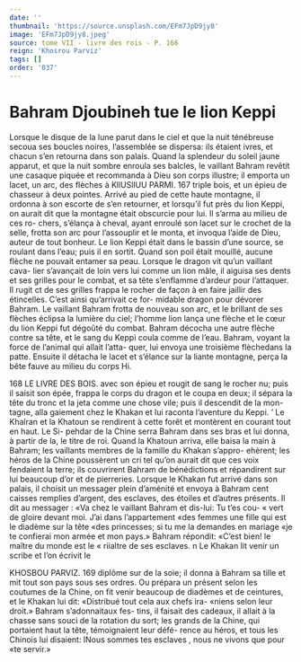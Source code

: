 ```yaml
---
date: ''
thumbnail: 'https://source.unsplash.com/EFm7JpD9jy8'
image: 'EFm7JpD9jy8.jpeg'
source: tome VII - livre des rois - P. 166
reign: 'Khosrou Parviz'
tags: []
order: '037'
---
```


# Bahram Djoubineh tue le lion Keppi

Lorsque le disque de la lune parut dans le ciel et que la nuit ténébreuse secoua ses boucles noires, l’assemblée se dispersa: ils étaient ivres, et chacun
s’en retourna dans son palais. Quand la splendeur
du soleil jaune apparut, et que la nuit sombre enroula ses balcles, le vaillant Bahram revêtit une casaque piquée et recommanda à Dieu son corps illustre; il emporta un lacet, un arc, des flèches à
KllUSllUU PARMI. 167 triple bois, et un épieu de chasseur à deux pointes.
Arrivé au pied de cette haute montagne, il ordonna à son escorte de s’en retourner, et lorsqu’il fut près
du lion Keppi, on aurait dit que la montagne était obscurcie pour lui. Il s’arma au milieu de ces ro- chers, s’élança à cheval, ayant enroulé son lacet sur
le crochet de la selle, frotta son arc pour l’assouplir et le monta, et invoqua l’aide de Dieu, auteur de tout bonheur.
Le lion Keppi était dans le bassin d’une source,
se roulant dans l’eau; puis il en sortit. Quand son poil était mouillé, aucune flèche ne pouvait entamer
sa peau. Lorsque le dragon vit qu’un vaillant cava-
lier s’avançait de loin vers lui comme un lion mâle,
il aiguisa ses dents et ses grilles pour le combat, et sa tête s’enflamme d’ardeur pour l’attaquer. Il rugit
ct de ses grilles frappa le rocher de façon à en faire jaillir des étincelles. C’est ainsi qu’arrivait ce for-
midable dragon pour dévorer Bahram. Le vaillant Bahram frotta de nouveau son arc, et le brillant de ses flèches éclipsa la lumière du ciel; l’homme lion
lança une flèche et le cœur du lion Keppi fut dégoûté
du combat. Bahram décocha une autre flèche contre sa tête, et le sang du Keppi coula comme de l’eau. Bahram, voyant la force de l’animal qui allait l’atta- quer, lui envoya une troisième flèchedans la patte. Ensuite il détacha le lacet et s’élance sur la liante montagne, perça la bête fauve au milieu du corps
Hi.

168 LE LIVRE DES BOIS.
avec son épieu et rougit de sang le rocher nu; puis
il saisit son épée, frappa le corps du dragon et le coupa en deux; il sépara la tête du tronc et la jeta comme une chose vile; puis il descendit de la mon- tagne, alla gaiement chez le Khakan et lui raconta l’aventure du Keppi. ’
Le Khalran et la Khatoun se rendirent à cette forêt et montèrent en courant tout en haut. Le Si- pehdar de la Chine serra Bahram dans ses bras et lui donna, à partir de la, le titre de roi. Quand la Khatoun arriva, elle baisa la main à Bahram; les vaillants membres de la famille du Khakan s’appro- ehèrent; les héros de la Chine poussèrent un cri tel qu’on aurait dit que ces voix fendaient la terre; ils couvrirent Bahram de bénédictions et répandirent
sur lui beaucoup d’or et de pierreries.
Lorsque le Khakan fut arrivé dans son palais, il choisit un messager plein d’aménité et envoya à Bahram cent caisses remplies d’argent, des esclaves,
des étoiles et d’autres présents. Il dit au messager :
«Va chez le vaillant Bahram et dis-lui: Tu t’es cou-
« vert de gloire devant moi. J’ai dans l’appartement
«des femmes une fille qui est le diadème sur la tête «des princesses; si tu me la demandes en mariage «je te confierai mon armée et mon pays.» Bahram répondit: «C’est bien! le maître du monde est le
« riialtre de ses esclaves. n
Le Khakan lit venir un scribe et l’on écrivit le

KHOSBOU PARVIZ. 169 diplôme sur de la soie; il donna à Bahram sa tille
et mit tout son pays sous ses ordres. Ou prépara un présent selon les coutumes de la Chine, on fit
venir beaucoup de diadèmes et de ceintures, et le Khakan lui dit: «Distribué tout cela aux chefs ira- «niens selon leur droit.» Bahram s’adonnaitaux fes-
tins, il faisait des cadeaux, il allait à la chasse sans souci de la rotation du sort; les grands de la Chine, qui portaient haut la tête, témoignaient leur défé-
rence au héros, et tous les Chinois lui disaient: lNous sommes tes esclaves , nous ne vivons que pour «te servir.»
